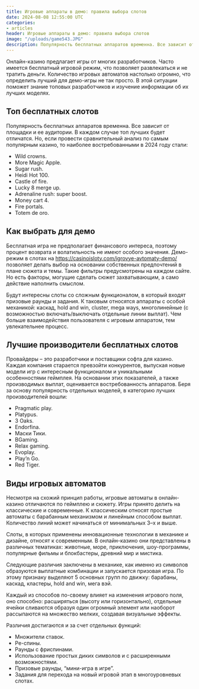 ```yaml
---
title: Игровые аппараты в демо: правила выбора слотов
date: 2024-08-08 12:55:00 UTC
categories:
- articles
header: Игровые аппараты в демо: правила выбора слотов
image: "/uploads/game543.JPG"
description: Популярность бесплатных аппаратов временна. Все зависит от площадки и ее аудитории. В каждом случае топ лучших будет отличатся.
---
```


<p>Онлайн-казино предлагает игры от многих разработчиков. Часто имеется бесплатный игровой режим, что позволяет развлекаться и не тратить деньги. Количество игровых автоматов настолько огромно, что определить лучший для демо-игры не так просто. В этой ситуации поможет знание топовых разработчиков и изучение информации об их лучших моделях.</p>
<h2>Топ бесплатных слотов</h2>
<p>Популярность бесплатных аппаратов временна. Все зависит от площадки и ее аудитории. В каждом случае топ лучших будет отличатся. Но, если провести сравнительный анализ по самым популярным казино, то наиболее востребованными в 2024 году стали:</p>
<ul>
<li>Wild crowns.</li>
<li>More Magic Apple.</li>
<li>Sugar rush.</li>
<li>Heidi Hot 100.</li>
<li>Castle of fire.</li>
<li>Lucky 8 merge up.</li>
<li>Adrenaline rush: super boost.</li>
<li>Money cart 4.</li>
<li>Fire portals.</li>
<li>Totem de oro.</li>
</ul>
<h2>Как выбрать для демо</h2>
<p>Бесплатная игра не предполагает финансового интереса, поэтому процент возврата и волатильность не имеют особого значения. Демо-режим в слотах на <a href="https://casinoisloty.com/igrovye-avtomaty-demo/">https://casinoisloty.com/igrovye-avtomaty-demo/</a> позволяет делать выбор на основании собственных предпочтений в плане сюжета и темы. Такие фильтры предусмотрены на каждом сайте. Но есть факторы, могущие сделать сюжет захватывающим, а само действие наполнить смыслом.</p>
<p>Будут интересны слоты со сложным функционалом, в который входят призовые раунды и задания. К таковым относятся аппараты с особой механикой: каскад, hold and win, cluster, mega ways, многолинейные (с возможностью включать/выключать отдельные линии выплат). Чем больше взаимодействия пользователя с игровым аппаратом, тем увлекательнее процесс.</p>
<h2>Лучшие производители бесплатных слотов</h2>
<p>Провайдеры &ndash; это разработчики и поставщики софта для казино. Каждая компания старается превзойти конкурентов, выпуская новые модели игр с интересным функционалом и уникальными особенностями геймплея. На основании этих показателей, а также производимых выплат, оценивается востребованность аппаратов. Беря за основу популярность отдельных моделей, в категорию лучших производителей вошли:</p>
<ul>
<li>Pragmatic play.</li>
<li>Platypus.</li>
<li>3 Oaks.</li>
<li>Endorfina.</li>
<li>Маски Тики.</li>
<li>BGaming.</li>
<li>Relax gaming.</li>
<li>Evoplay.</li>
<li>Play&rsquo;n Go.</li>
<li>Red Tiger.</li>
</ul>
<h2>Виды игровых автоматов</h2>
<p>Несмотря на схожий принцип работы, игровые автоматы в онлайн-казино отличаются по геймплею и сюжету. Игры принято делить на классические и современные. К классическим относят простые автоматы с барабанным механизмом и линейным способом выплат. Количество линий может начинаться от минимальных 3&ndash;х и выше.</p>
<p>Слоты, в которых применены инновационные технологии в механике и дизайне, относят к современным. В онлайн-казино они представлены в различных тематиках: животные, море, приключения, шоу-программы, популярные фильмы и блокбастеры, древний мир и мистика.</p>
<p>Следующие различия заключены в механике, как именно из символов образуются выплатные комбинации и запускается призовая игра. По этому признаку выделяют 5 основных групп по движку: барабаны, каскад, кластеры, hold and win, мега вэй.</p>
<p>Каждый из способов по-своему влияет на изменения игрового поля, оно способно: расширяться (высоту или горизонтально), отдельные ячейки сливаются образуя один огромный элемент или наоборот рассыпаются на множество мелких, создавая визуальные эффекты.</p>
<p>Различия достигаются и за счет отдельных функций:</p>
<ul>
<li>Множители ставок.</li>
<li>Ре-спины.</li>
<li>Раунды с фриспинами.</li>
<li>Использование простых диких символов и с расширенными возможностями.</li>
<li>Призовые раунды, &ldquo;мини-игра в игре&rdquo;.</li>
<li>Задания для перехода на новый игровой этап в многоуровневых слотах.</li>
</ul>
